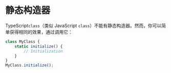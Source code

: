 # 静态构造器

TypeScript`class`（类似 JavaScript `class`）不能有静态构造器。然而，你可以简单获得相同的效果，通过调用它：
```ts
class MyClass {
    static initialize() {
        // Initialization
    }
}
MyClass.initialize();
```